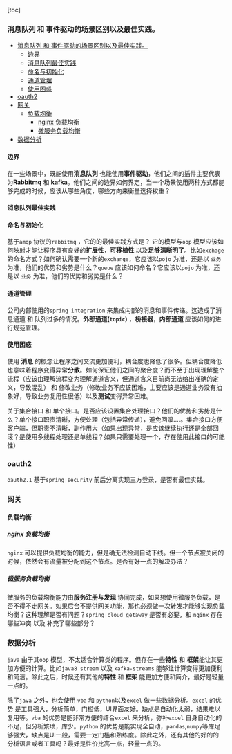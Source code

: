 [toc]
### 消息队列 和 事件驱动的场景区别以及最佳实践。
- [消息队列 和 事件驱动的场景区别以及最佳实践。](#消息队列-和-事件驱动的场景区别以及最佳实践)
  - [边界](#边界)
  - [消息队列最佳实践](#消息队列最佳实践)
  - [命名与初始化](#命名与初始化)
  - [通道管理](#通道管理)
  - [使用困惑](#使用困惑)
- [oauth2](#oauth2)
- [网关](#网关)
  - [负载均衡](#负载均衡)
    - [nginx 负载均衡](#nginx-负载均衡)
    - [微服务负载均衡](#微服务负载均衡)
- [数据分析](#数据分析)

#### 边界

在一些场景中，既能使用**消息队列** 也能使用**事件驱动**，他们之间的插件主要代表为**Rabbitmq** 和 **kafka**。他们之间的边界如何界定，当一个场景使用两种方式都能够完成的时候，应该从哪些角度，哪些方向来衡量选择权重？

#### 消息队列最佳实践

#### 命名与初始化

基于`amqp` 协议的`rabbitmq` ，它的的最佳实践方式是？ 它的模型与`oop` 模型应该如何映射才能让程序具有良好的**扩展性**，**可移植性** 以及**足够清晰明了**。比如`exchage` 的命名方式？如何确认需要一个新的`exchange`，它应该以`pojo` 为准，还是以 `业务` 为准，他们的优势和劣势是什么？`queue` 应该如何命名？它应该以`pojo` 为准，还是以 `业务` 为准，他们的优势和劣势是什么？

#### 通道管理

公司内部使用的`spring integration` 来集成内部的消息和事件传递。这造成了消息通道 和 队列过多的情况。**外部通道(`topic`)** ，**桥接器**，**内部通道** 应该如何的进行规范管理。

#### 使用困惑

使用 **消息**  的概念让程序之间交流更加便利，耦合度也降低了很多。但耦合度降低也意味着程序变得异常**分散**。如何保证他们之间的聚合度？而不至于出现理解整个流程（应该由理解流程变为理解通道含义，但通道含义目前尚无法给出准确的定义，导致混乱） 和 修改业务（修改业务不应该困难，主要应该是通道业务没有抽象好，导致业务复用性很低）以及**测试**变得异常困难。

关于集合接口 和 单个接口。是否应该设置集合处理接口？他们的优势和劣势是什么？单个接口职责清晰，方便处理（包括异常传递），避免回滚....。集合接口方便客户端，但职责不清晰，副作用大（如果出现异常，是应该继续执行还是全部回滚？是使用多线程处理还是单线程？如果只需要处理一个，存在使用此接口的可能性）

### oauth2

`oauth2.1` 基于`spring security` 前后分离实现三方登录，是否有最佳实践。

### 网关

#### 负载均衡

##### nginx 负载均衡

`nginx` 可以提供负载均衡的能力，但是确无法检测自动下线。但一个节点被关闭的时候，依然会有流量被分配到这个节点。是否有好一点的解决办法？

##### 微服务负载均衡

微服务的负载均衡能力由**服务注册与发现** 协同完成，如果想使用微服务负载，是否不得不走网关。如果后台不提供网关功能，那也必须做一次转发才能够实现负载均衡？这种理解是否有问题？`spring cloud getaway` 是否有必要，和 `nginx` 存在哪些冲突 以及 补充了哪些部分？

### 数据分析

`java` 由于其`oop` 模型，不太适合计算类的程序。但存在一些**特性** 和 **框架**能让其更加方便的计算。比如`java8 stream` 以及 `kafka-streams` 能够让计算变得更加便利和简洁。除此之后，时候还有其他的**特性** 和 **框架** 能更加方便和简介，最好是轻量一点的。

除了`java` 之外，也会使用 `vba` 和 `python`以及`excel` 做一些数据分析。`excel` 的优势 是工具强大，分析简单，门槛低，UI界面友好。缺点是自动化太弱，结果难以复用等。`vba` 的优势是能非常方便的结合`excel` 来分析，弥补`excel` 自身自动化的不足，但分析繁琐，库少。`python` 的优势是能实现全自动，`pandas`,`numpy`等库足够强大，缺点是UI一般，需要一定门槛和熟练度。除此之外，还有其他的好的的分析语言或者工具吗？最好是性价比高一点，轻量一点的。


